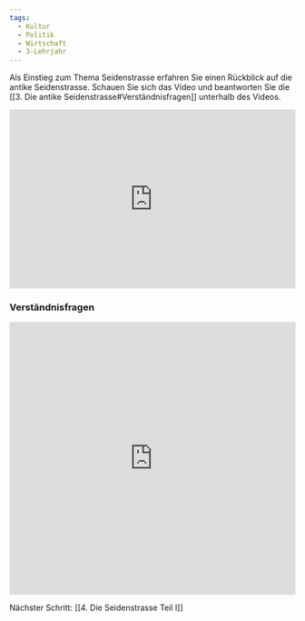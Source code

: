 ```yaml
---
tags:
  - Kultur
  - Politik
  - Wirtschaft
  - 3-Lehrjahr
---
```

Als Einstieg zum Thema Seidenstrasse erfahren Sie einen Rückblick auf die antike Seidenstrasse.
Schauen Sie sich das Video und beantworten Sie die [[3. Die antike Seidenstrasse#Verständnisfragen]] unterhalb des Videos.


<iframe width="100%" height="315" src="https://www.youtube.com/embed/KeZ9HqO6bW8?si=HVvdPZ7LlUfLR71u" title="YouTube video player" frameborder="0" allow="accelerometer; autoplay; clipboard-write; encrypted-media; gyroscope; picture-in-picture; web-share" allowfullscreen></iframe>

### Verständnisfragen

<iframe width="100%" height="480px" src="https://forms.microsoft.com/Pages/ResponsePage.aspx?id=3JD3sB8inkC07KJqJT_b3gzhkYlYD0VIpERRWTmitHRURU1IUEtET0g5WldNTFNGUjZNWDNNRFI3OSQlQCNjPTEu&embed=true" frameborder="0" marginwidth="0" marginheight="0" style="border: none; max-width:100%; max-height:100vh" allowfullscreen webkitallowfullscreen mozallowfullscreen msallowfullscreen> </iframe>

Nächster Schritt: [[4. Die Seidenstrasse Teil I]]

